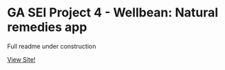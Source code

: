 # GA SEI Project 4 - Wellbean: Natural remedies app

Full readme under construction

[View Site!](http://wellbean-app.herokuapp.com/)
